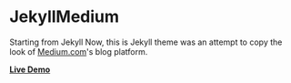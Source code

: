 # JekyllMedium

Starting from Jekyll Now, this is Jekyll theme was an attempt to copy the look of [Medium.com](https://medium.com)'s blog platform.

**[Live Demo](http://tomasvasconcelos.com/JekyllMedium/)**

